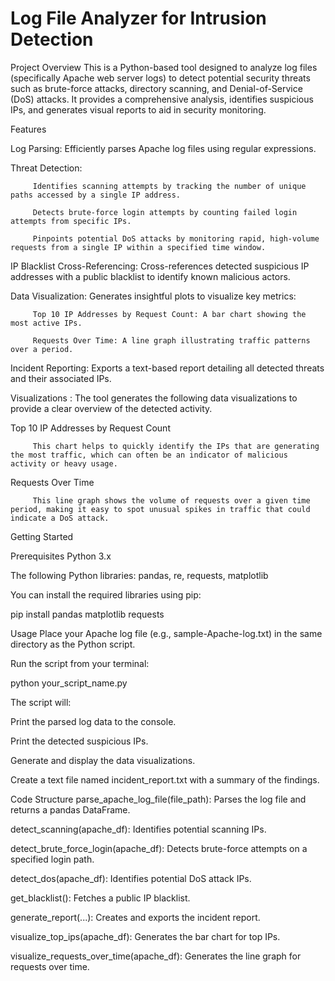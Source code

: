 # Log File Analyzer for Intrusion Detection

Project Overview
This is a Python-based tool designed to analyze log files (specifically Apache web server logs) to detect potential security threats such as brute-force attacks, directory scanning, and Denial-of-Service (DoS) attacks. It provides a comprehensive analysis, identifies suspicious IPs, and generates visual reports to aid in security monitoring.

Features

   Log Parsing: Efficiently parses Apache log files using regular expressions.

   Threat Detection:

         Identifies scanning attempts by tracking the number of unique paths accessed by a single IP address.

         Detects brute-force login attempts by counting failed login attempts from specific IPs.

         Pinpoints potential DoS attacks by monitoring rapid, high-volume requests from a single IP within a specified time window.

   IP Blacklist Cross-Referencing: Cross-references detected suspicious IP addresses with a public blacklist to identify known malicious actors.

   Data Visualization: Generates insightful plots to visualize key metrics:

         Top 10 IP Addresses by Request Count: A bar chart showing the most active IPs.

         Requests Over Time: A line graph illustrating traffic patterns over a period.

   Incident Reporting: Exports a text-based report detailing all detected threats and their associated IPs.

Visualizations : The tool generates the following data visualizations to provide a clear overview of the detected activity.

   Top 10 IP Addresses by Request Count

         This chart helps to quickly identify the IPs that are generating the most traffic, which can often be an indicator of malicious activity or heavy usage.


   Requests Over Time

         This line graph shows the volume of requests over a given time period, making it easy to spot unusual spikes in traffic that could indicate a DoS attack.


Getting Started

Prerequisites
Python 3.x

The following Python libraries: pandas, re, requests, matplotlib

You can install the required libraries using pip:

pip install pandas matplotlib requests

Usage
Place your Apache log file (e.g., sample-Apache-log.txt) in the same directory as the Python script.

Run the script from your terminal:

python your_script_name.py

The script will:

Print the parsed log data to the console.

Print the detected suspicious IPs.

Generate and display the data visualizations.

Create a text file named incident_report.txt with a summary of the findings.

Code Structure
parse_apache_log_file(file_path): Parses the log file and returns a pandas DataFrame.

detect_scanning(apache_df): Identifies potential scanning IPs.

detect_brute_force_login(apache_df): Detects brute-force attempts on a specified login path.

detect_dos(apache_df): Identifies potential DoS attack IPs.

get_blacklist(): Fetches a public IP blacklist.

generate_report(...): Creates and exports the incident report.

visualize_top_ips(apache_df): Generates the bar chart for top IPs.

visualize_requests_over_time(apache_df): Generates the line graph for requests over time.
